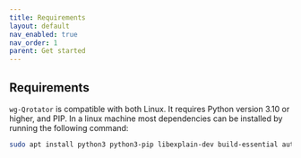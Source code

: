 ```yaml
---
title: Requirements
layout: default
nav_enabled: true
nav_order: 1
parent: Get started
---
```


## Requirements

`wg-Qrotator` is compatible with both Linux. It requires Python version 3.10 or higher, and PIP. In a linux machine most dependencies can be installed by running the following command:
```bash
sudo apt install python3 python3-pip libexplain-dev build-essential automake autoconf libtool pkg-config git
```


